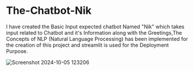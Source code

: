# The-Chatbot-Nik
I have created the Basic Input expected chatbot Named "Nik" which takes input related to Chatbot and it's Information along with the Greetings,The Concepts of NLP (Natural Language Processing) has been implemented for the creation of this project and streamlit is used for the Deployment Purpose.


![Screenshot 2024-10-05 123206](https://github.com/user-attachments/assets/36a9076c-a003-425a-ac05-1e5572418d45)
